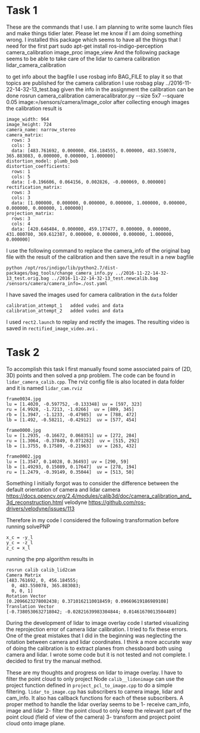 # Task 1
These are the commands that I use. I am planning to write some launch files and make things tidier later. Please let me know if I am doing something wrong. I installed this package which seems to have all the things that I need for the first part
sudo apt-get install ros-indigo-perception 
camera_calibration
image_proc
image_view
And the following package seems to be able to take care of the lidar to camera calibration
lidar_camera_calibration

to get info about the bagfile I use
rosbag info BAG_FILE
to play it so that topics are published for the camera calibration I use
rosbag play ../2016-11-22-14-32-13_test.bag 
given the info in the assignment the calibration can be done
rosrun camera_calibration cameracalibrator.py --size 5x7 --square 0.05 image:=/sensors/camera/image_color
after collecting enough images the calibration result is 

```
image_width: 964
image_height: 724
camera_name: narrow_stereo
camera_matrix:
  rows: 3
  cols: 3
  data: [483.761692, 0.000000, 456.184555, 0.000000, 483.550078, 365.883083, 0.000000, 0.000000, 1.000000]
distortion_model: plumb_bob
distortion_coefficients:
  rows: 1
  cols: 5
  data: [-0.196606, 0.064156, 0.002826, -0.000069, 0.000000]
rectification_matrix:
  rows: 3
  cols: 3
  data: [1.000000, 0.000000, 0.000000, 0.000000, 1.000000, 0.000000, 0.000000, 0.000000, 1.000000]
projection_matrix:
  rows: 3
  cols: 4
  data: [420.646484, 0.000000, 459.177477, 0.000000, 0.000000, 431.080780, 369.612387, 0.000000, 0.000000, 0.000000, 1.000000, 0.000000]
```
I use the following command to replace the camera_info of the original bag file with the result of the calibration and then save the result in a new bagfile

```
python /opt/ros/indigo/lib/python2.7/dist-packages/bag_tools/change_camera_info.py ../2016-11-22-14-32-13_test.orig.bag ../2016-11-22-14-32-13_test.newcalib.bag /sensors/camera/camera_info=./ost.yaml
```
I have saved the images used for camera calibration in the `data` folder
```
calibration_attempt_1	added vudei and data	
calibration_attempt_2	added vudei and data	
```
I used `rect2.launch` to replay and rectify the images. The resulting video is saved in 
`rectified_image_video.avi`	.

# Task 2

To accomplish this task I first manually found some associated pairs of (2D, 3D) points and then solved a pnp problem. The code can be found in `lidar_camera_calib.cpp`. The rviz config file is also located in data folder and it is named `lidar_cam.rviz`

```
frame0034.jpg
lu = [1.4020, -0.597752, -0.133348] uv = [597, 323]
ru = [4.9928, -1.7213, -1.0266]  uv = [809, 345]
rb = [1.3947, -1.1233, -0.47985]  uv = [788, 472]
lb = [1.492, -0.58211, -0.42912]  uv = [577, 454]

frame0000.jpg
lu = [1.2935, -0.16672, 0.068351] uv = [272, 284]
ru = [1.3064, -0.37849, 0.071282]  uv = [515, 292]
lb = [1.3755, 0.17589, -0.21963]  uv = [263, 432]

frame0002.jpg
lu = [1.3547, 0.14028, 0.36493] uv = [290, 59]
lb = [1.49293, 0.15089, 0.17647]  uv = [278, 194]
ru = [1.2479, -0.39149, 0.35044]  uv = [513, 50]
```
Something I initially forgot was to consider the difference between the default orientation of camera and lidar
camera
https://docs.opencv.org/2.4/modules/calib3d/doc/camera_calibration_and_3d_reconstruction.html
velodyne
https://github.com/ros-drivers/velodyne/issues/113

Therefore in my code I considered the following transformation before running solvePNP
```
x_c = -y_l
y_c = -z_l
z_c = x_l
```
running the pnp algorithm results in 
```
rosrun calib calib_lid2cam
Camera Matrix
[483.761692, 0, 456.184555;
  0, 483.550078, 365.883083;
  0, 0, 1]
Rotation Vector
[0.2096623278002438; 0.3710162110018459; 0.09669619186989108]
Translation Vector
[-0.7380530632718042; -0.02821639983304844; 0.01461670013504489]
```

During the development of lidar to image overlay code I started visualizing the reprojection error of camera lidar calibration. I tried to fix these errors. One of the great mistakes that I did in the beginning was neglecting the rotation between camera and lidar coordinates. I think a more accurate way of doing the calibration is to extract planes from chessboard both using camera and lidar. I wrote some code but it is not tested and not complete. I decided to first try the manual method.

These are my thoughts and progress on lidar to image overlay. I have to filter the point cloud to only project  Node `calib__lidonimage` can use the project function defined in `project_pcl_to_image.cpp` to do a simple filtering. `lidar_to_image.cpp` has subscribers to camera image, lidar and cam_info. It also has callback functions for each of these subscribers. A proper method to handle the lidar overlay seems to be
1- receive cam_info, image and lidar
2- filter the point cloud to only keep the relevant part of the point cloud (field of view of the camera)
3- transform and project point cloud onto image plane.

